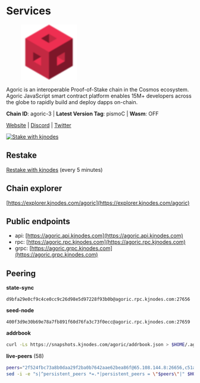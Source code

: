 # Services

<figure><img src="https://raw.githubusercontent.com/kj89/cosmos-images/main/logos/agoric.png" width="150" alt=""><figcaption></figcaption></figure>

Agoric is an interoperable Proof-of-Stake chain in the Cosmos ecosystem.  Agoric JavaScript smart contract platform enables 15M+ developers across the  globe to rapidly build and deploy dapps on-chain.

**Chain ID**: agoric-3 | **Latest Version Tag**: pismoC | **Wasm**: OFF

[Website](https://agoric.com) | [Discord](https://discord.com/invite/qDW8DRes4s) | [Twitter](https://twitter.com/agoric)

[![Stake with kjnodes](https://i.ibb.co/cr44Q8j/button-stake-with-kjnodes.png)](https://restake.app/agoric/agoricvaloper1ku5sm2twlsywdrp4wz3kfwgyrtqtp0lpr3nvk8)

## Restake

[Restake with kjnodes](https://restake.app/agoric/agoricvaloper1ku5sm2twlsywdrp4wz3kfwgyrtqtp0lpr3nvk8) (every 5 minutes)
## Chain explorer
[https://explorer.kjnodes.com/agoric](https://explorer.kjnodes.com/agoric)

## Public endpoints

* api: [https://agoric.api.kjnodes.com](https://agoric.api.kjnodes.com)
* rpc: [https://agoric.rpc.kjnodes.com](https://agoric.rpc.kjnodes.com)
* grpc: [https://agoric.grpc.kjnodes.com](https://agoric.grpc.kjnodes.com)

## Peering

**state-sync**

```text
d9bfa29e0cf9c4ce0cc9c26d98e5d97228f93b0b@agoric.rpc.kjnodes.com:27656
```

**seed-node**

```text
400f3d9e30b69e78a7fb891f60d76fa3c73f0ecc@agoric.rpc.kjnodes.com:27659
```

**addrbook**
```bash
curl -Ls https://snapshots.kjnodes.com/agoric/addrbook.json > $HOME/.agoric/config/addrbook.json
```

**live-peers** (58)
```bash
peers="2f524fbc73a8b0daa29f2ba0b7642aae62bea86f@65.108.144.8:26656,c51a25f0ee9e8305e2c20ca116a4bc840c6fbbd5@65.108.234.23:14456,711f6f36a6ec3924b6d721de6adce604092e59f2@116.202.226.169:26656,8c30ee29afc4b77cf98222edcc3fe823cf1e8306@195.201.106.244:26656,4d0953252dd26b5ff96292bd2a836bd8a77f4eed@159.69.63.222:26656,1312bbbd4ed1e58b9e4eb1d7788187a4607915e9@165.22.199.234:26060,e07945e91c6f9936e3dee73afd49d904be320c99@128.0.51.3:26656,f095bb53006ebddcbbf29c8df70dddcba6419e36@142.93.145.13:26656,956620729def7c20682fbc4f748a9ba7586f6015@93.115.25.106:44656,d9bfa29e0cf9c4ce0cc9c26d98e5d97228f93b0b@65.109.88.38:27656,a38a30c1dd31f63be2befd40b82964b215c3c288@165.22.251.28:26656,b2d03d39026fe791e582e00171457189f5ce0aba@15.235.53.86:14156,9e673680df593d841b0e09c49f87409654d84ae9@95.217.202.49:37656,63bd6649f80362ce513027d99ef32c826fdbd259@45.9.62.136:26656,4eea1e0a22d8d2ade108fc5f8e07d6d6e711e909@65.108.10.138:26656,0464c8dded70d01f5ab50a8d6047a6b27ddf2ccd@84.244.95.232:26656,ca4c3b9d0cf78d934a3b972c328db2e4a9a66c42@64.32.40.114:26656,4cfac01c912d33f74cb7b66e8b7005aaae47fc2a@146.190.59.8:26060,93edbbec5e945f5cf692c96bf8181afef9687869@138.201.63.38:26666,ebc272824924ea1a27ea3183dd0b9ba713494f83@195.3.220.135:27106,4bc6c457c018b81a19efa49a9e403b64535decf1@137.184.141.111:26656,0837c0dac0bb15e79e64207bb0fa5a9a6fa42ad4@178.62.116.62:26656,5711ca85eb4d9105c287dd0c72c382705c3b579e@35.156.217.229:26656,0f642db2770d4dd3e0d030b2f14f1365e40f3b38@185.146.148.101:26657,875f8b359148f0d2a4bb501f8ae8a0cd4560bff3@161.97.153.219:26656,d77d30c7a86c9a6013883d075493eaee365c3d48@213.135.246.90:26656,190ead3cfb1bd655241418f3ef9ba40bbf2deecd@157.90.130.44:26656,d56af8cb0716909f9b804e7dec8c1d34ae4eed16@65.108.142.81:26676,2031ba47e3af2183cc7bfb37bd0c345b9299b365@65.108.237.88:27001,8880e10d956bff921ef928794dcadcc22c7087b4@51.91.218.186:26656,2aedd7163a8ee725507e461b13fb90c091ee1c42@128.0.51.32:26656,d48697ba840d046b453846fc55d9432d1c537b56@95.217.117.83:26656,ee0ce8e2f964191564fd766daa8825ee2b02e697@18.179.198.198:26656,fc5d5569cffd802c73f91df3fbe7f829e0bf132d@35.75.235.53:26656,e759de7a872eff293ab1316a0745eb5fdd5614f3@88.217.142.187:26656,125911b3993930f69c873e3d8e80763d91cefab7@195.14.6.156:26656,3d7d9eac612775c9530e990c44092d7ff55dbb83@95.216.39.109:26656,47c35c8137ad2098e0b2a79077fea93a530034d8@185.144.83.130:26656,502eadf625fff2474284062eef8e6c0c57bc9667@142.132.131.250:26656,d03a9974f14ae380fdb7caf46ec71ce5278f0356@34.72.231.9:26656,aea83f0d95f3732c700c7fd22f4afdf68f53e538@143.198.100.136:26656,9ed68bef54712b46713ac755ab7a6e7ad30694ef@192.99.44.79:14456,aede0d57cd77051cf1270675fa770c22e8074501@64.32.40.134:26656,576e4e90b785fb16c129a0141b57342e51fd61b4@193.176.85.156:26656,3c52780b932c9231efc1815598459d67fee3010b@139.64.165.25:26656,3f307f0ad680e24755f8b5c546d0c18ff2dbf90e@65.108.128.247:26656,f34681c2aa8d198b754725b3f12cc48eb4066baf@114.132.59.209:26656,23fd78b96fc7f17b47fc4a0d442b0ec53faebd88@157.90.91.20:12656,37933cb8069e22554e454294d529eddb0fdae145@52.56.185.212:26656,f1966845bebd30816f18635a20b86e6781211616@95.111.253.200:26656,86ae5b4d883a0b035a3ec0e17b1f98a545e6ad5b@44.225.233.214:26656,68c9c4e8388ed6936ff147ffe6b9913e79328957@35.215.62.66:26656,bd6ffa80623f62e06d5f077eda6dd2e7333141a6@52.76.97.57:26656,e5970b2440e4083c7d74b51c8991ac9fd0f54dc0@162.55.132.48:15634,e70955351f601ea5be9a9bf41032949a777f31b3@207.244.255.229:10003,ee236040d06e78d70c3f34722407857615b1a755@34.69.117.194:26656,8832d61e9b8856c0a80e240970a9200c69c101b7@88.99.161.228:21156,f421a7f86ec5e7d6712655a750359495489e2cc2@168.119.10.84:26656"
sed -i -e "s|^persistent_peers *=.*|persistent_peers = \"$peers\"|" $HOME/.agoric/config/config.toml
```
